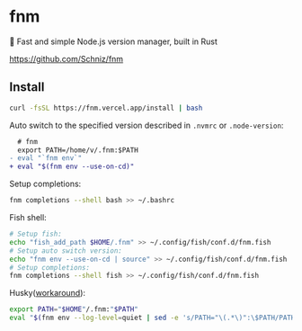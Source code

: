 # fnm

🚀 Fast and simple Node.js version manager, built in Rust

<https://github.com/Schniz/fnm>

## Install

```bash
curl -fsSL https://fnm.vercel.app/install | bash
```

Auto switch to the specified version described in `.nvmrc` or `.node-version`:

```diff title="~/.bashrc"
  # fnm
  export PATH=/home/v/.fnm:$PATH
- eval "`fnm env`"
+ eval "$(fnm env --use-on-cd)"
```

Setup completions:

```bash
fnm completions --shell bash >> ~/.bashrc
```

Fish shell:

```bash
# Setup fish:
echo "fish_add_path $HOME/.fnm" >> ~/.config/fish/conf.d/fnm.fish
# Setup auto switch version:
echo "fnm env --use-on-cd | source" >> ~/.config/fish/conf.d/fnm.fish
# Setup completions:
fnm completions --shell fish >> ~/.config/fish/conf.d/fnm.fish
```

Husky([workaround](https://github.com/Schniz/fnm/issues/428#issuecomment-819439988)):

```bash
export PATH="$HOME"/.fnm:"$PATH"
eval "$(fnm env --log-level=quiet | sed -e 's/PATH="\(.*\)":\$PATH/PATH="\1:$PATH"/g')"
```
